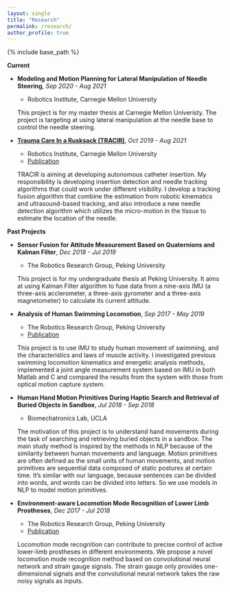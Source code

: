 ```yaml
---
layout: single
title: "Research"
permalink: /research/
author_profile: true
---
```


{% include base_path %}

**Current**

* **Modeling and Motion Planning for Lateral Manipulation of Needle Steering**, *Sep 2020 - Aug 2021*
    *  Robotics Institute, Carnegie Mellon University

    This project is for my master thesis at Carnegie Mellon Univeristy. The project is targeting at using lateral manipulation at the needle base to control the needle steering. 

* **[Trauma Care In a Rusksack (TRACIR)](https://www.cmu.edu/news/stories/archives/2019/may/trauma-care-system.html)**, *Oct 2019 - Aug 2021*
    * Robotics Institute, Carnegie Mellon University
    * [Publication](https://ieeexplore.ieee.org/abstract/document/9433804)

    TRACIR is aiming at developing autonomous catheter insertion. My responsibility is developing insertion detection and needle tracking algorithms that could work under different visibility. I develop a tracking fusion algorithm that combine the estimation from robotic kinematics and ultrasound-based tracking, and also introduce a new needle detection algorithm which utilizes the micro-motion in the tissue to estimate the location of the needle.



**Past Projects**

* **Sensor Fusion for Attitude Measurement Based on Quaternions and Kalman Filter**, *Dec 2018 - Jul 2019*
    * The Robotics Research Group, Peking University

    This project is for my undergraduate thesis at Peking University. It aims at using Kalman Filter algorithm to fuse data from a nine-axis IMU (a three-axis acclerometer, a three-axis gyrometer and a three-axis magnetometer) to calculate its current attitude. 

* **Analysis of Human Swimming Locomotion**, *Sep 2017 - May 2019*
    * The Robotics Research Group, Peking University
    * [Publication](https://ieeexplore.ieee.org/abstract/document/9090211/)

    This project is to use IMU to study human movement of swimming, and the characteristics and laws of muscle activity. 
    I investigated previous swimming locomotion kinematics and energetic analysis methods, implemented a joint angle measurement system based on IMU in both Matlab and C and compared the results from the system with those from optical motion capture system. 

* **Human Hand Motion Primitives During Haptic Search and Retrieval of Buried Objects in Sandbox**, *Jul 2018 - Sep 2018*
    * Biomechatronics Lab, UCLA

    The motivation of this project is to understand hand movements during the task of searching and retrieving buried objects in a sandbox. The main study method is inspired by the methods in NLP because of the similarity between human movements and language. Motion primitives are often defined as the small units of human movements, and motion primitives are sequential data composed of static postures at certain time. It’s similar with our language, because sentences can be divided into words, and words can be divided into letters. So we use models in NLP to model motion primitives.

* **Environment-aware Locomotion Mode Recognition of Lower Limb Prostheses**, *Dec 2017 - Jul 2018*
	* The Robotics Research Group, Peking University
    * [Publication](https://www.tandfonline.com/doi/abs/10.1080/01691864.2018.1563500)

	Locomotion mode recognition can contribute to precise control of active lower-limb prostheses in different environments. We propose a novel locomotion mode recognition method based on convolutional neural network and strain gauge signals. The strain gauge only provides one-dimensional signals and the convolutional neural network takes the raw noisy signals as inputs.
